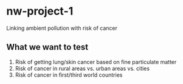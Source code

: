# nw-project-1
Linking ambient pollution with risk of cancer

## What we want to test
1. Risk of getting lung/skin cancer based on fine particulate matter
2. Risk of cancer in rural areas vs. urban areas vs. cities
3. Risk of cancer in first/third world countries
